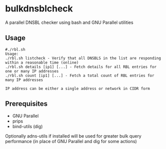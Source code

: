 bulkdnsblcheck
==============

A parallel DNSBL checker using bash and GNU Parallel utilities

## Usage
```
#./rbl.sh
Usage:
./rbl.sh listcheck - Verify that all DNSBLS in the list are responding within a reasonable time (online)
./rbl.sh details [ip1] [...] - Fetch details for all RBL entries for one or many IP addresses
./rbl.sh count [ip1] [...] - Fetch a total count of RBL entries for many IP addresses

IP address can be either a single address or network in CIDR form
```

## Prerequisites
 - GNU Parallel
 - prips
 - bind-utils (dig)
 
 Optionally adns-utils if installed will be used for greater bulk query performance (in place of GNU Parallel and dig for some actions)